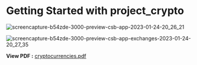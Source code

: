 # Getting Started with project_crypto

![screencapture-b54zde-3000-preview-csb-app-2023-01-24-20_26_21](https://user-images.githubusercontent.com/99037494/214328823-5ca7b0a1-ba19-44aa-bb96-aee7fde56a7c.png)

![screencapture-b54zde-3000-preview-csb-app-exchanges-2023-01-24-20_27_35](https://user-images.githubusercontent.com/99037494/214329076-7d1588f9-a37c-4b4e-b95e-ee60cb8ba5a5.png)


**View PDF :** [cryptocurrencies.pdf](https://github.com/Ajay-Dhangar/project_crypto/files/10491231/screencapture-b54zde-3000-preview-csb-app-cryptocurrencies-2023-01-24-20_26_53.pdf)
